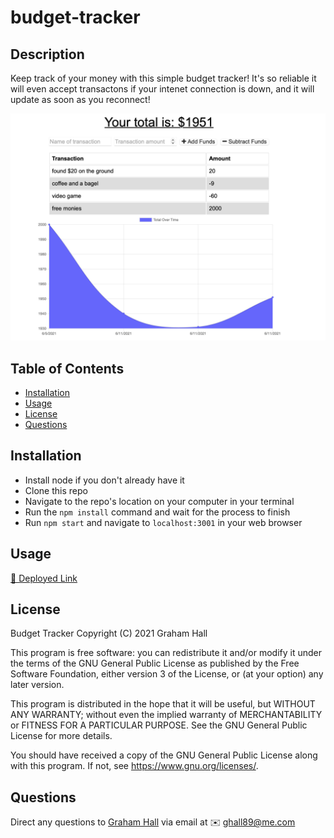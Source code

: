# budget-tracker

## Description

Keep track of your money with this simple budget tracker! It's so reliable it will even accept transactons if your intenet connection is down, and it will update as soon as you reconnect!

![](screenshot.png)

## Table of Contents

- [Installation](#installation)
- [Usage](#usage)
- [License](#license)
- [Questions](#usage)

## Installation

- Install node if you don't already have it
- Clone this repo
- Navigate to the repo's location on your computer in your terminal
- Run the `npm install` command and wait for the process to finish
- Run `npm start` and navigate to `localhost:3001` in your web browser

## Usage

[🔗 Deployed Link](https://infinite-atoll-60502.herokuapp.com)

## License

Budget Tracker
Copyright (C) 2021  Graham Hall

This program is free software: you can redistribute it and/or modify
it under the terms of the GNU General Public License as published by
the Free Software Foundation, either version 3 of the License, or
(at your option) any later version.

This program is distributed in the hope that it will be useful,
but WITHOUT ANY WARRANTY; without even the implied warranty of
MERCHANTABILITY or FITNESS FOR A PARTICULAR PURPOSE.  See the
GNU General Public License for more details.

You should have received a copy of the GNU General Public License
along with this program.  If not, see <https://www.gnu.org/licenses/>.

## Questions

Direct any questions to [Graham Hall](http://github.com/ghall89) via email at ✉️ ghall89@me.com